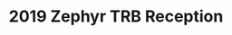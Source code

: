 ---
layout: event
img: /img/reception.jpg
category: TRB
title: 2019 Zephyr TRB Reception
type: Reception
day: Tuesday January 15th, 2019
time: 8:00 - 10:00 PM
place: Busboys + Poets (450 K St)
additional-msg: Schedule of events<br>8:30PM  Short program<br>10:00PM Afterparty at Yard House
summary: "Join the <a href='/leadership'>Zephyr Board</a>, <a href='/leadership'>Instigators</a>, and the travel analysis community for a festive evening celebrating our 2019 Agenda, FOUR project management groups, industry awards, the state of the workforce…and more!
<p>Learn how to get involved, <a href='/membership'>become a member</a>, and voice your opinion and needs.
<p>We look forward to seeing you all there.
<p>Did we mention there will be cookies?"
---